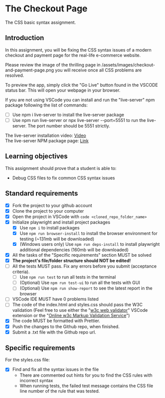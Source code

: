 # The Checkout Page

The CSS basic syntax assignment.

## Introduction

In this assignment, you will be fixing the CSS syntax issues of a modern checkout and payment page for the real-life e-commerce website.

Please review the image of the thrilling page in /assets/images/checkout-and-payment-page.png you will receive once all CSS problems are resolved.

To preview the app, simply click the "Go Live" button found in the VSCODE status bar. This will open your webpage in your browser.

If you are not using VSCode you can install and run the "live-server" npm package following the list of commands:

- [ ] Use npm i live-server to install the live-server package
- [ ] Use npm run live-server or npx live-server --port=5551 to run the live-server. The port number should be 5551 strictly.

The live-server installation video: [Video](https://www.loom.com/share/ca99ebec79d14bfa9fc4dd012661f919?sid=4ed63e9d-f8b8-4adf-bfc5-fff16d7f15cd)  
The live-server NPM package page: [Link](https://www.npmjs.com/package/live-server)

## Learning objectives

This assignment should prove that a student is able to:

- Debug CSS files to fix common CSS syntax issues

## Standard requirements

- [x] Fork the project to your github account
- [x] Clone the project to your computer
- [x] Open the project in VSCode with `code <cloned_repo_folder_name>`
- [x] Initialize playwright and install project packages
  - [x] Use `npm i` to install packages
  - [x] Use `npm run browser-install` to install the browser environment for testing (~131mb will be downloaded)
  - [x] (Windows users only) Use `npm run deps-install` to install playwright additional dependencies (160mb will be downloaded)
- [x] All the tasks of the "Specific requirements" section MUST be solved
- [x] **The project's file/folder structure should NOT be edited!**
- [ ] All the tests MUST pass. Fix any errors before you submit (acceptance criteria).
  - [ ] Use `npm run test` to run all tests in the terminal
  - [ ] (Optional) Use `npm run test-ui` to run all the tests with GUI
  - [ ] (Optional) Use `npm run show-report` to see the latest report in the browser
- [ ] VSCode IDE MUST have 0 problems listed
- [ ] The code of the index.html and styles.css should pass the W3C validation (Feel free to use either the "[w3c web validator](https://marketplace.visualstudio.com/items?itemName=CelianRiboulet.webvalidator)" VSCode extension or the "[Online w3c Markup Validation Service](https://validator.w3.org/#validate_by_input)")
- [x] The code MUST be formatted with Prettier.
- [x] Push the changes to the Github repo, when finished.
- [x] Submit a .txt file with the Github repo url.

## Specific requirements

For the styles.css file:

- [x] Find and fix all the syntax issues in the file
  - There are commented out hints for you to find the CSS rules with incorrect syntax
  - When running tests, the failed test message contains the CSS file line number of the rule that was tested.
